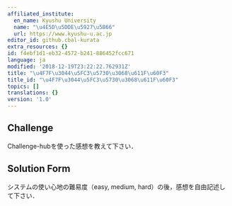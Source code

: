 ```yaml
---
affiliated_institute:
  en_name: Kyushu University
  name: "\u4E5D\u5DDE\u5927\u5B66"
  url: https://www.kyushu-u.ac.jp
editor_id: github.cbal-kurata
extra_resources: {}
id: f4ebf1d1-eb32-4572-b241-886452fcc671
language: ja
modified: '2018-12-19T23:22:22.762931Z'
title: "\u4F7F\u3044\u5FC3\u5730\u3068\u611F\u60F3"
title_id: "\u4F7F\u3044\u5FC3\u5730\u3068\u611F\u60F3"
topics: []
translations: {}
version: '1.0'
---
```


## Challenge
Challenge-hubを使った感想を教えて下さい．





## Solution Form
システムの使い心地の難易度（easy, medium, hard）の後，感想を自由記述して下さい．



